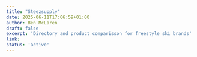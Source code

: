 ```yaml
---
title: "Steezsupply"
date: 2025-06-11T17:06:59+01:00
author: Ben McLaren
draft: false
excerpt: 'Directory and product comparisson for freestyle ski brands'
link: 
status: 'active'
---
```


